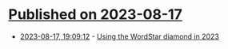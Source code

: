# [Published on 2023-08-17](index.md)

* [2023-08-17, 19:09:12](https://lobste.rs/s/jacbrz/using_wordstar_diamond_2023) - [Using the WordStar diamond in 2023](https://benhoyt.com/writings/wordstar-diamond/)
